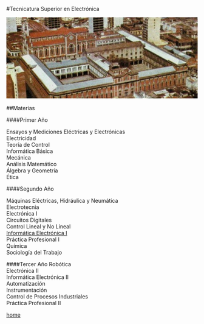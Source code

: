 
#Tecnicatura Superior en Electrónica

![Image](https://raw.githubusercontent.com/Tecnicatura/web/gh-pages/img/edificio.jpg)

##Materias


####Primer Año

Ensayos y Mediciones Eléctricas y Electrónicas  
Electricidad  
Teoría de Control  
Informática Básica  
Mecánica  
Análisis Matemático  
Álgebra y Geometría  
Ética  
	
####Segundo Año

Máquinas Eléctricas, Hidráulica y Neumática  
Electrotecnia  
Electrónica I  
Circuitos Digitales  
Control Lineal y No Lineal  
[Informática Electrónica I](#!/informatica1.md)  
Práctica Profesional I  
Química  
Sociología del Trabajo  
 
####Tercer Año
Robótica  
Electrónica II  
Informática Electrónica II  
Automatización  
Instrumentación  
Control de Procesos Industriales  
Práctica Profesional II  


[home](http://www.donboscorosario.com.ar/carreras/tecnicaturasuperiorenelectronica.htm)
  	 

